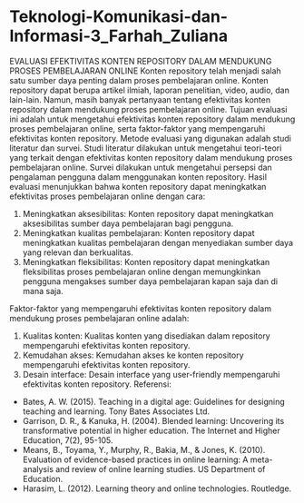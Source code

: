 # Teknologi-Komunikasi-dan-Informasi-3_Farhah_Zuliana
EVALUASI EFEKTIVITAS KONTEN REPOSITORY DALAM MENDUKUNG PROSES PEMBELAJARAN ONLINE
Konten repository telah menjadi salah satu sumber daya penting dalam proses pembelajaran online. Konten repository dapat berupa artikel ilmiah, laporan penelitian, video, audio, dan lain-lain. Namun, masih banyak pertanyaan tentang efektivitas konten repository dalam mendukung proses pembelajaran online.
Tujuan evaluasi ini adalah untuk mengetahui efektivitas konten repository dalam mendukung proses pembelajaran online, serta faktor-faktor yang mempengaruhi efektivitas konten repository.
Metode evaluasi yang digunakan adalah studi literatur dan survei. Studi literatur dilakukan untuk mengetahui teori-teori yang terkait dengan efektivitas konten repository dalam mendukung proses pembelajaran online. Survei dilakukan untuk mengetahui persepsi dan pengalaman pengguna dalam menggunakan konten repository.
Hasil evaluasi menunjukkan bahwa konten repository dapat meningkatkan efektivitas proses pembelajaran online dengan cara:
1. Meningkatkan aksesibilitas: Konten repository dapat meningkatkan aksesibilitas sumber daya pembelajaran bagi pengguna.
2. Meningkatkan kualitas pembelajaran: Konten repository dapat meningkatkan kualitas pembelajaran dengan menyediakan sumber daya yang relevan dan berkualitas.
3. Meningkatkan fleksibilitas: Konten repository dapat meningkatkan fleksibilitas proses pembelajaran online dengan memungkinkan pengguna mengakses sumber daya pembelajaran kapan saja dan di mana saja.

Faktor-faktor yang mempengaruhi efektivitas konten repository dalam mendukung proses pembelajaran online adalah:
1. Kualitas konten: Kualitas konten yang disediakan dalam repository mempengaruhi efektivitas konten repository.
2. Kemudahan akses: Kemudahan akses ke konten repository mempengaruhi efektivitas konten repository.
3. Desain interface: Desain interface yang user-friendly mempengaruhi efektivitas konten repository.
Referensi:
- Bates, A. W. (2015). Teaching in a digital age: Guidelines for designing teaching and learning. Tony Bates Associates Ltd.
- Garrison, D. R., & Kanuka, H. (2004). Blended learning: Uncovering its transformative potential in higher education. The Internet and Higher Education, 7(2), 95-105.
- Means, B., Toyama, Y., Murphy, R., Bakia, M., & Jones, K. (2010). Evaluation of evidence-based practices in online learning: A meta-analysis and review of online learning studies. US Department of Education.
- Harasim, L. (2012). Learning theory and online technologies. Routledge.

